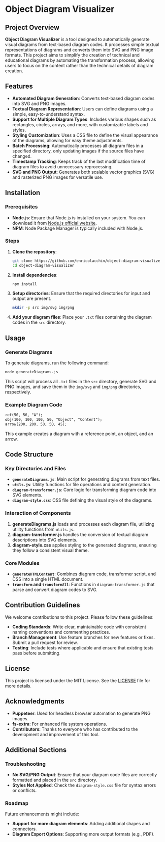 # Object Diagram Visualizer

## Project Overview

**Object Diagram Visualizer** is a tool designed to automatically generate visual diagrams from text-based diagram codes. It processes simple textual representations of diagrams and converts them into SVG and PNG image formats. This project aims to simplify the creation of technical and educational diagrams by automating the transformation process, allowing users to focus on the content rather than the technical details of diagram creation.

## Features

- **Automated Diagram Generation**: Converts text-based diagram codes into SVG and PNG images.
- **Textual Diagram Representation**: Users can define diagrams using a simple, easy-to-understand syntax.
- **Support for Multiple Diagram Types**: Includes various shapes such as rectangles, circles, arrays, and more, with customizable labels and styles.
- **Styling Customization**: Uses a CSS file to define the visual appearance of the diagrams, allowing for easy theme adjustments.
- **Batch Processing**: Automatically processes all diagram files in a specified directory, only updating images if the source files have changed.
- **Timestamp Tracking**: Keeps track of the last modification time of diagram files to avoid unnecessary reprocessing.
- **SVG and PNG Output**: Generates both scalable vector graphics (SVG) and rasterized PNG images for versatile use.

## Installation

### Prerequisites

- **Node.js**: Ensure that Node.js is installed on your system. You can download it from [Node.js official website](https://nodejs.org/).
- **NPM**: Node Package Manager is typically included with Node.js.

### Steps

1. **Clone the repository**:
   ```bash
   git clone https://github.com/enricolacchin/object-diagram-visualizer.git
   cd object-diagram-visualizer
   ```

2. **Install dependencies**:
   ```bash
   npm install
   ```

3. **Setup directories**: Ensure that the required directories for input and output are present.
   ```bash
   mkdir -p src img/svg img/png
   ```

4. **Add your diagram files**: Place your `.txt` files containing the diagram codes in the `src` directory.

## Usage

### Generate Diagrams

To generate diagrams, run the following command:

```bash
node generateDiagrams.js
```

This script will process all `.txt` files in the `src` directory, generate SVG and PNG images, and save them in the `img/svg` and `img/png` directories, respectively.

### Example Diagram Code

```txt
ref(50, 50, "A");
obj(100, 100, 100, 50, "Object", "Content");
arrow(200, 200, 50, 50, 45);
```

This example creates a diagram with a reference point, an object, and an arrow.

## Code Structure

### Key Directories and Files

- **`generateDiagrams.js`**: Main script for generating diagrams from text files.
- **`utils.js`**: Utility functions for file operations and content generation.
- **`diagram-transformer.js`**: Core logic for transforming diagram code into SVG elements.
- **`diagram-style.css`**: CSS file defining the visual style of the diagrams.

### Interaction of Components

1. **generateDiagrams.js** loads and processes each diagram file, utilizing utility functions from `utils.js`.
2. **diagram-transformer.js** handles the conversion of textual diagram descriptions into SVG elements.
3. **diagram-style.css** applies styling to the generated diagrams, ensuring they follow a consistent visual theme.

### Core Modules

- **`generateHTMLContent`**: Combines diagram code, transformer script, and CSS into a single HTML document.
- **`transform` and `transformAll`**: Functions in `diagram-transformer.js` that parse and convert diagram codes to SVG.

## Contribution Guidelines

We welcome contributions to this project. Please follow these guidelines:

- **Coding Standards**: Write clear, maintainable code with consistent naming conventions and commenting practices.
- **Branch Management**: Use feature branches for new features or fixes. Submit a pull request for review.
- **Testing**: Include tests where applicable and ensure that existing tests pass before submitting.

## License

This project is licensed under the MIT License. See the [LICENSE](LICENSE) file for more details.

## Acknowledgments

- **Puppeteer**: Used for headless browser automation to generate PNG images.
- **fs-extra**: For enhanced file system operations.
- **Contributors**: Thanks to everyone who has contributed to the development and improvement of this tool.

## Additional Sections

### Troubleshooting

- **No SVG/PNG Output**: Ensure that your diagram code files are correctly formatted and placed in the `src` directory.
- **Styles Not Applied**: Check the `diagram-style.css` file for syntax errors or conflicts.

### Roadmap

Future enhancements might include:
- **Support for more diagram elements**: Adding additional shapes and connectors.
- **Diagram Export Options**: Supporting more output formats (e.g., PDF).